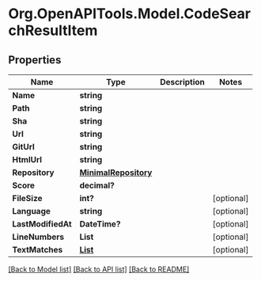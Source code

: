 # Org.OpenAPITools.Model.CodeSearchResultItem

## Properties

Name | Type | Description | Notes
------------ | ------------- | ------------- | -------------
**Name** | **string** |  | 
**Path** | **string** |  | 
**Sha** | **string** |  | 
**Url** | **string** |  | 
**GitUrl** | **string** |  | 
**HtmlUrl** | **string** |  | 
**Repository** | [**MinimalRepository**](MinimalRepository.md) |  | 
**Score** | **decimal?** |  | 
**FileSize** | **int?** |  | [optional] 
**Language** | **string** |  | [optional] 
**LastModifiedAt** | **DateTime?** |  | [optional] 
**LineNumbers** | **List<string>** |  | [optional] 
**TextMatches** | [**List<SearchResultTextMatchesInner>**](SearchResultTextMatchesInner.md) |  | [optional] 

[[Back to Model list]](../README.md#documentation-for-models) [[Back to API list]](../README.md#documentation-for-api-endpoints) [[Back to README]](../README.md)

